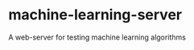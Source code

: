 machine-learning-server
=======================

A web-server for testing machine learning algorithms
